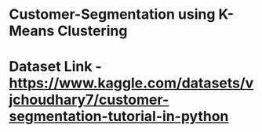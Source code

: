 # Customer-Segmentation using K-Means Clustering
# Dataset Link - https://www.kaggle.com/datasets/vjchoudhary7/customer-segmentation-tutorial-in-python
